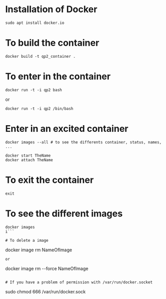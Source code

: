 # Installation of Docker
``` 
sudo apt install docker.io
```

# To build the container
```
docker build -t qp2_container .
```

# To enter in the container
```
docker run -t -i qp2 bash
```
or 
```
docker run -t -i qp2 /bin/bash
```

# Enter in an excited container
```
docker images --all # to see the differents container, status, names, ...
```
```
docker start TheName  
docker attach TheName
```

# To exit the container 
```
exit
```

# To see the different images
```
docker images
i```

# To delete a image
```
docker image rm NameOfImage
```
or
```
docker image rm --force NameOfImage 
```

# If you have a problem of permission with /var/run/docker.socket
```
sudo chmod 666 /var/run/docker.sock
```

